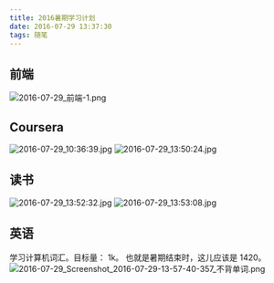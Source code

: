 ```yaml
---
title: 2016暑期学习计划
date: 2016-07-29 13:37:30
tags: 随笔
---
```


## 前端

![2016-07-29_前端-1.png](https://cdn.lxxyx.cn/2018-03-26-085435.png)

<!-- more -->

## Coursera

![2016-07-29_10:36:39.jpg](https://cdn.lxxyx.cn/2018-03-26-085441.jpg)
![2016-07-29_13:50:24.jpg](https://cdn.lxxyx.cn/2018-03-26-085446.jpg)

## 读书

![2016-07-29_13:52:32.jpg](https://cdn.lxxyx.cn/2018-03-26-085447.jpg)
![2016-07-29_13:53:08.jpg](https://cdn.lxxyx.cn/2018-03-26-085449.jpg)

## 英语

学习计算机词汇。目标量： 1k。
也就是暑期结束时，这儿应该是 1420。
![2016-07-29_Screenshot_2016-07-29-13-57-40-357_不背单词.png](https://cdn.lxxyx.cn/2018-03-26-085451.png)
